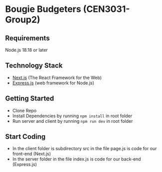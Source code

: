 # Bougie Budgeters (CEN3031-Group2)

## Requirements
Node.js 18.18 or later

## Technology Stack
- [Next.js](https://nextjs.org/learn/dashboard-app) (The React Framework for the Web)
- [Express.js](https://expressjs.com/en/guide/routing.html) (web framework for Node.js)

## Getting Started
- Clone Repo
- Install Dependencies by running ``` npm install ``` in root folder
- Run server and client by running ``` npm run dev ``` in root folder

## Start Coding
- In the client folder is subdirectory src in the file page.js is code for our front-end (Next.js)
- In the server folder in the file index.js is code for our back-end (Express.js)
